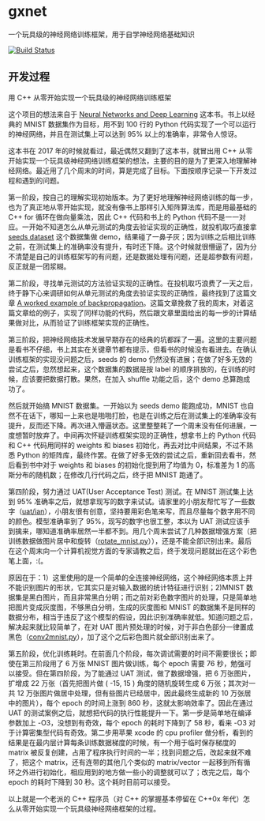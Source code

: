 # gxnet

一个玩具级的神经网络训练框架，用于自学神经网络基础知识

[![Build Status](https://github.com/liusifan/gxnet/actions/workflows/c-cpp.yml/badge.svg)](https://github.com/liusifan/gxnet/actions?query=workflow:ci)

开发过程
-------
用 C++ 从零开始实现一个玩具级的神经网络训练框架

这个项目的想法来自于 [Neural Networks and Deep Learning](http://neuralnetworksanddeeplearning.com/) 这本书。书上以经典的 MNIST 数据集作为目标，用不到 100 行的 Python 代码实现了一个可以运行的神经网络，并且在测试集上可以达到 95% 以上的准确率，非常令人惊讶。

这本书在 2017 年的时候就看过，最近偶然又翻到了这本书，就冒出用 C++ 从零开始实现一个玩具级神经网络训练框架的想法，主要的目的是为了更深入地理解神经网络。最近用了几个周末的时间，算是完成了目标。下面按顺序记录一下开发过程和遇到的问题。

第一阶段，按自己的理解实现初始版本。为了更好地理解神经网络训练的每一步，也为了真正地从零开始实现，就没有像书上那样引入矩阵算法库，而是用最基础的 C++ for 循环在做向量乘法，因此 C++ 代码和书上的 Python 代码不是一一对应。一开始不知道怎么从单元测试的角度去验证实现的正确性，就投机取巧直接拿 [seeds dataset](https://www.kaggle.com/datasets/rwzhang/seeds-dataset) 这个数据集做 demo，结果碰了一鼻子灰；因为训练之后相比训练之前，在测试集上的准确率没有提升，有时还下降。这个时候就很懵逼了，因为分不清楚是自己的训练框架写的有问题，还是数据处理有问题，还是超参数有问题，反正就是一团浆糊。

第二阶段，寻找单元测试的方法验证实现的正确性。在投机取巧浪费了一天之后，终于静下心来调研如何从单元测试的角度去验证实现的正确性，最终找到了这篇文章 [A worked example of backpropagation](https://alexander-schiendorfer.github.io/2020/02/24/a-worked-example-of-backprop.html)。这篇文章挽救了我的周末，对着这篇文章给的例子，实现了同样功能的代码，然后跟文章里面给出的每一步的计算结果做对比，从而验证了训练框架实现的正确性。

第三阶段，把神经网络技术发展早期存在的经典的坑都踩了一遍。这里的主要问题是看书不仔细，书上其实在关键章节都有提示，但看书的时候没有看进去。在确认训练框架的实现没问题之后，seeds 的 demo 仍然没有进展；在做了好多无效的尝试之后，忽然想起来，这个数据集的数据是按 label 的顺序排放的，在训练的时候，应该要把数据打散。果然，在加入 shuffle 功能之后，这个 demo 总算跑成功了。

然后就开始搞 MNIST 数据集。一开始以为 seeds demo 能跑成功，MNIST 也自然不在话下，哪知一上来也是啪啪打脸，也是在训练之后在测试集上的准确率没有提升，反而还下降。再次进入懵逼状态。这里整整耗了一个周末没有任何进展，一度想暂时放弃了。中间再次怀疑训练框架实现的正确性，想拿书上的 Python 代码和 C++ 代码用同样的 weights 和 biases 初始化，再去对比中间结果，不过不熟悉 Python 的矩阵库，最终作罢。在做了好多无效的尝试之后，重新回去看书，然后看到书中对于 weights 和 biases 的初始化提到用了均值为 0，标准差为 1 的高斯分布的随机数；在修改几行代码之后，终于把 MNIST 跑通了。

第四阶段，努力通过 UAT(User Acceptance Test) 测试。在 MNIST 测试集上达到 95% 准确率之后，就想拿现写的数字来试试。请家里的小朋友帮忙写了一些数字（[uat/ian](gxnet/uat/ian)），小朋友很有创意，坚持要用彩色笔来写，而且尽量每个数字用不同的颜色。模型准确率到了 95%，现写的数字也很工整，本以为 UAT 测试应该手到擒来，哪知道准确率居然一半都不到。用几个周末尝试了几种数据增强方案（把训练数据做图片居中和旋转（[rotate_mnist.py](gxnet/rotate_mnist.py)）），还是不能全部识别出来。最后在这个周末向一个计算机视觉方面的专家请教之后，终于发现问题就出在这个彩色笔上面，:(。

原因在于：1）这里使用的是一个简单的全连接神经网络，这个神经网络本质上并不能识别图片的形状，它其实只是对输入数据的统计特征进行识别；2)MNIST 数据集是黑白图片，而且非常黑白分明；而之前对彩色数字图片的处理，只是简单地把图片变成灰度图，不够黑白分明，生成的灰度图和 MNIST 的数据集不是同样的数据分布，相当于违反了这个模型的假设，因此识别准确率就低。知道问题之后，解决起来就比较简单了，在对 UAT 图片预处理的时候，对于非白色部分一律置成黑色（[conv2mnist.py](gxnet/conv2mnist.py)），加了这个之后彩色图片就全部识别出来了。

第五阶段，优化训练耗时。在前面几个阶段，每次调试需要的时间不需要很长；即使在第三阶段用了 6 万张 MNIST 图片做训练，每个 epoch 需要 76 秒，勉强可以接受。但在第四阶段，为了能通过 UAT 测试，做了数据增强，把 6 万张图片，扩增成 22 万张（首先把图片做 ( -15, 15 ) 角度的随机旋转生成 6 万张；其次对一共 12 万张图片做居中处理，但有些图片已经居中，因此最终生成新的 10 万张居中的图片），每个 epoch 的时间上涨到 860 秒，这就太影响效率了。因此在通过 UAT 的测试案例之后，就想把代码的执行性能提升一下。第一步是简单地在编译参数加上 -O3，没想到有奇效，每个 epoch 的耗时下降到了 58 秒，看来 -O3 对于计算密集型代码有奇效。第二步用苹果 xcode 的 cpu profiler 做分析，看到的结果是在最内层计算每条训练数据梯度的时候，有一个用于临时保存梯度的 matrix 被反复创建，占用了程序执行时间的一半；找到问题之后，改起来就不难了，把这个 matrix，还有连带的其他几个类似的 matrix/vector 一起移到所有循环之外进行初始化，相应用到的地方做一些小的调整就可以了；改完之后，每个 epoch 的耗时下降到 30 秒。这个耗时目前可以接受。

以上就是一个老派的 C++ 程序员（对 C++ 的掌握基本停留在 C++0x 年代）怎么从零开始实现一个玩具级神经网络框架的过程。
